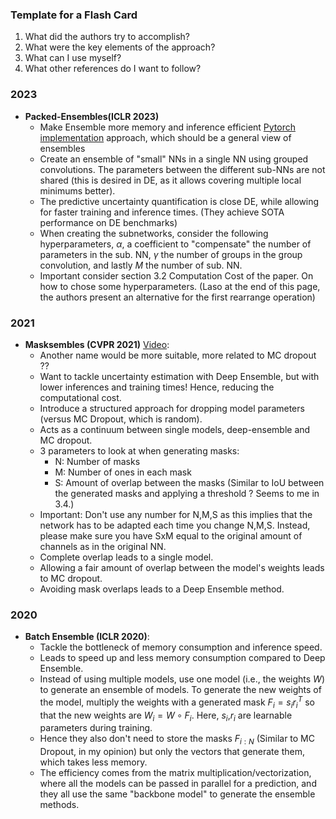 ### Template for a Flash Card
  1) What did the authors try to accomplish?
  2) What were the key elements of the approach?
  3) What can I use myself?
  4) What other references do I want to follow?

### 2023
 - **Packed-Ensembles(ICLR 2023)**
   - Make Ensemble more memory and inference efficient [Pytorch implementation](https://github.com/ENSTA-U2IS/torch-uncertainty) approach, which should be a general view of ensembles
   - Create an ensemble of "small" NNs in a single NN using grouped convolutions. The parameters between the different sub-NNs are not shared (this is desired in DE, as it allows covering multiple local minimums better).
   - The predictive uncertainty quantification is close DE, while allowing for faster training and inference times. (They achieve SOTA performance on DE benchmarks)
   - When creating the subnetworks, consider the following hyperparameters, $\alpha$, a coefficient to "compensate" the number of parameters in the sub. NN, $\gamma$ the number of groups in the group convolution, and lastly $M$ the number of sub. NN.
   - Important consider section 3.2 Computation Cost of the paper. On how to chose some hyperparameters. (Laso at the end of this page, the authors present an alternative for the first rearrange operation)

### 2021
 - **Masksembles (CVPR 2021)** [Video](https://www.youtube.com/watch?v=YWKVdn3kLp0):
   - Another name would be more suitable, more related to MC dropout ??
   - Want to tackle uncertainty estimation with Deep Ensemble, but with lower inferences and training times! Hence, reducing the computational cost.
   - Introduce a structured approach for dropping model parameters (versus MC Dropout, which is random).
   - Acts as a continuum between single models, deep-ensemble and MC dropout.
   - 3 parameters to look at when generating masks:
     - N: Number of masks
     - M: Number of ones in each mask
     - S: Amount of overlap between the masks (Similar to IoU between the generated masks and applying a threshold ? Seems to me in 3.4.)
   - Important: Don't use any number for N,M,S as this implies that the network has to be adapted each time you change N,M,S. Instead, please make sure you have SxM equal to the original amount of channels as in the original NN.
   - Complete overlap leads to a single model.
   - Allowing a fair amount of overlap between the model's weights leads to MC dropout.
   - Avoiding mask overlaps leads to a Deep Ensemble method.


### 2020
 - **Batch Ensemble (ICLR 2020)**:
   - Tackle the bottleneck of memory consumption and inference speed. 
   - Leads to speed up and less memory consumption compared to Deep Ensemble.
   - Instead of using multiple models, use one model (i.e., the weights $W$) to generate an ensemble of models. To generate the new weights of the model, multiply the weights with a generated mask $F_{i} = s_{i}r_{i}^T$ so that the new weights are $W_{i} = W \circ F_{i}$. Here, $s_{i}$,$r_{i}$ are learnable parameters during training.
   - Hence they also don't need to store the masks $F_{i:N}$ (Similar to MC Dropout, in my opinion) but only the vectors that generate them, which takes less memory.
   - The efficiency comes from the matrix multiplication/vectorization, where all the models can be passed in parallel for a prediction, and they all use the same "backbone model" to generate the ensemble methods.
  
